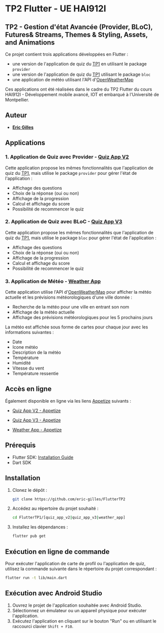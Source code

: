 # TP2 Flutter - UE HAI912I
## TP2 - Gestion d'état Avancée (Provider, BLoC), Futures& Streams, Themes & Styling, Assets, and Animations

Ce projet contient trois applications développées en Flutter : 
- une version de l'application de quiz du [TP1](https://github.com/eric-gilles/FlutterTP1) en utilisant le package `provider`
- une version de l'application de quiz du [TP1](https://github.com/eric-gilles/FlutterTP1/tree/main/quizz_app) utilisant le package `bloc`
- une application de météo utilisant l'API d'[OpenWeatherMap](https://openweathermap.org/)

Ces applications ont été réalisées dans le cadre du TP2 Flutter du cours HAI912I - Développement mobile avancé, IOT et embarqué à l'Université de Montpellier.

## Auteur 
- **[Eric Gilles](https://github.com/eric-gilles)**

## Applications

### 1. Application de Quiz avec Provider - [Quiz App V2](https://github.com/eric-gilles/FlutterTP2/tree/main/quiz_app_v2)

Cette application propose les mêmes fonctionnalités que l'application de quiz du [TP1](https://github.com/eric-gilles/FlutterTP1/tree/main/quizz_app), mais utilise le package `provider` pour gérer l'état de l'application :
- Affichage des questions
- Choix de la réponse (oui ou non)
- Affichage de la progression
- Calcul et affichage du score
- Possibilité de recommencer le quiz

### 2. Application de Quiz avec BLoC - [Quiz App V3](https://github.com/eric-gilles/FlutterTP2/tree/main/quiz_app_v3)

Cette application propose les mêmes fonctionnalités que l'application de quiz du [TP1](https://github.com/eric-gilles/FlutterTP1/tree/main/quizz_app), mais utilise le package `bloc` pour gérer l'état de l'application :
- Affichage des questions
- Choix de la réponse (oui ou non)
- Affichage de la progression
- Calcul et affichage du score
- Possibilité de recommencer le quiz

### 3. Application de Météo - [Weather App](https://github.com/eric-gilles/FlutterTP2/tree/main/weather_app)
Cette application utilise l'API d'[OpenWeatherMap](https://openweathermap.org/) pour afficher la météo actuelle et les prévisions météorologiques d'une ville donnée :
- Recherche de la météo pour une ville en entrant son nom
- Affichage de la météo actuelle
- Affichage des prévisions météorologiques pour les 5 prochains jours

La météo est affichée sous forme de cartes pour chaque jour avec les informations suivantes :
- Date
- Icone météo
- Description de la météo
- Température
- Humidité
- Vitesse du vent
- Température ressentie

## Accès en ligne

Également disponible en ligne via les liens [Appetize](https://appetize.io/) suivants :
- [Quiz App V2 - Appetize](https://appetize.io/app/b_ud5okbdylv5tnjglsrbsisd6ly)

- [Quiz App V3 - Appetize](https://appetize.io/app/b_7g34ytjrsclldjqmabosxmxeni)

- [Weather App - Appetize](https://appetize.io/app/b_km7dibd7ult4kdzdktphdjhsaq)

## Prérequis

- Flutter SDK: [Installation Guide](https://flutter.dev/docs/get-started/install)
- Dart SDK

## Installation

1. Clonez le dépôt :
    ```bash
    git clone https://github.com/eric-gilles/FlutterTP2
    ```
2. Accédez au répertoire du projet souhaité :
    ```bash
    cd FlutterTP1/[quiz_app_v2|quiz_app_v3|weather_app]
    ```
3. Installez les dépendances :
    ```bash
    flutter pub get
    ```

## Exécution en ligne de commande

Pour exécuter l'application de carte de profil ou l'application de quiz, utilisez la commande suivante dans le répertoire du projet correspondant :

```bash
flutter run -t lib/main.dart
```

## Exécution avec Android Studio

1. Ouvrez le projet de l'application souhaitée avec Android Studio.
2. Sélectionnez un émulateur ou un appareil physique pour exécuter l'application.
2. Exécutez l'application en cliquant sur le bouton "Run" ou en utilisant le raccourci clavier `Shift + F10`.
